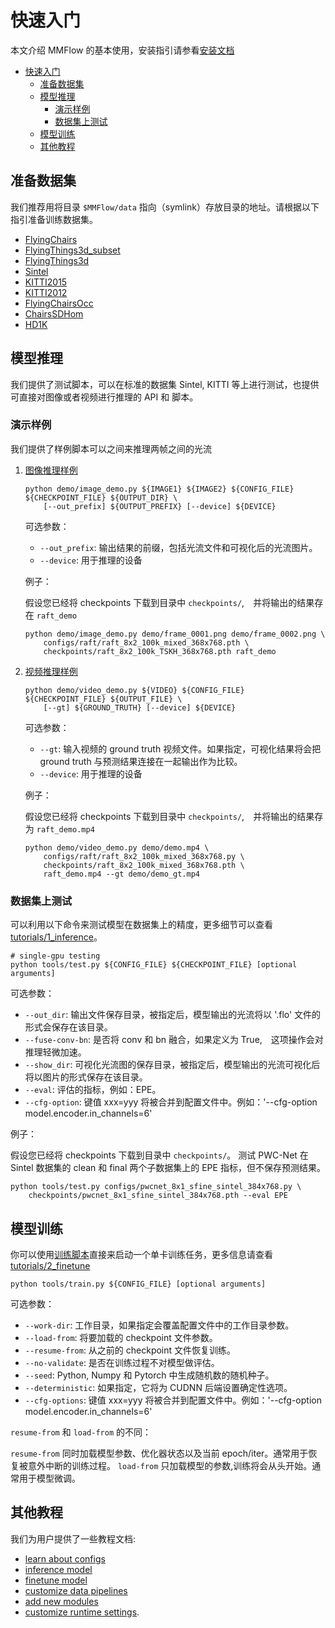 # 快速入门

本文介绍 MMFlow 的基本使用，安装指引请参看[安装文档](install.md)

<!--- TOC --->

- [快速入门](#%E5%BF%AB%E9%80%9F%E5%85%A5%E9%97%A8)
  - [准备数据集](#%E5%87%86%E5%A4%87%E6%95%B0%E6%8D%AE%E9%9B%86)
  - [模型推理](#%E6%A8%A1%E5%9E%8B%E6%8E%A8%E7%90%86)
    - [演示样例](#%E6%BC%94%E7%A4%BA%E6%A0%B7%E4%BE%8B)
    - [数据集上测试](#%E6%95%B0%E6%8D%AE%E9%9B%86%E4%B8%8A%E6%B5%8B%E8%AF%95)
  - [模型训练](#%E6%A8%A1%E5%9E%8B%E8%AE%AD%E7%BB%83)
  - [其他教程](#%E5%85%B6%E4%BB%96%E6%95%99%E7%A8%8B)

<!--- TOC --->

## 准备数据集

我们推荐用将目录 `$MMFlow/data` 指向（symlink）存放目录的地址。请根据以下指引准备训练数据集。

- [FlyingChairs](../en/data_prepare/FlyingChairs/README.md)
- [FlyingThings3d_subset](../en/data_prepare/FlyingThings3d_subset/README.md)
- [FlyingThings3d](../en/data_prepare/FlyingThings3d/README.md)
- [Sintel](../en/data_prepare/Sintel/README.md)
- [KITTI2015](../en/data_prepare/KITTI2015/README.md)
- [KITTI2012](../en/data_prepare/KITTI2012/README.md)
- [FlyingChairsOcc](../en/data_prepare/FlyingChairsOcc/README.md)
- [ChairsSDHom](../en/data_prepare/ChairsSDHom/README.md)
- [HD1K](../en/data_prepare/hd1k/README.md)

## 模型推理

我们提供了测试脚本，可以在标准的数据集 Sintel, KITTI 等上进行测试，也提供可直接对图像或者视频进行推理的 API 和 脚本。

### 演示样例

我们提供了样例脚本可以之间来推理两帧之间的光流

1. [图像推理样例](../demo/image_demo.py)

   ```shell
   python demo/image_demo.py ${IMAGE1} ${IMAGE2} ${CONFIG_FILE} ${CHECKPOINT_FILE} ${OUTPUT_DIR} \
       [--out_prefix] ${OUTPUT_PREFIX} [--device] ${DEVICE}
   ```

   可选参数：

   - `--out_prefix`: 输出结果的前缀，包括光流文件和可视化后的光流图片。
   - `--device`: 用于推理的设备

   例子：

   假设您已经将 checkpoints 下载到目录中 `checkpoints/`,　并将输出的结果存在 `raft_demo`

   ```shell
   python demo/image_demo.py demo/frame_0001.png demo/frame_0002.png \
       configs/raft/raft_8x2_100k_mixed_368x768.pth \
       checkpoints/raft_8x2_100k_TSKH_368x768.pth raft_demo
   ```

2. [视频推理样例](../demo/video_demo.py)

   ```shell
   python demo/video_demo.py ${VIDEO} ${CONFIG_FILE} ${CHECKPOINT_FILE} ${OUTPUT_FILE} \
       [--gt] ${GROUND_TRUTH} [--device] ${DEVICE}
   ```

   可选参数：

   - `--gt`: 输入视频的 ground truth 视频文件。如果指定，可视化结果将会把 ground truth
     与预测结果连接在一起输出作为比较。
   - `--device`: 用于推理的设备

   例子：

   假设您已经将 checkpoints 下载到目录中 `checkpoints/`,　并将输出的结果存为 `raft_demo.mp4`

   ```shell
   python demo/video_demo.py demo/demo.mp4 \
       configs/raft/raft_8x2_100k_mixed_368x768.py \
       checkpoints/raft_8x2_100k_mixed_368x768.pth \
       raft_demo.mp4 --gt demo/demo_gt.mp4
   ```

### 数据集上测试

可以利用以下命令来测试模型在数据集上的精度，更多细节可以查看 [tutorials/1_inference](../en/tutorials/1_inference.md)。

```shell
# single-gpu testing
python tools/test.py ${CONFIG_FILE} ${CHECKPOINT_FILE} [optional arguments]
```

可选参数：

- `--out_dir`: 输出文件保存目录，被指定后，模型输出的光流将以 '.flo' 文件的形式会保存在该目录。
- `--fuse-conv-bn`: 是否将 conv 和 bn 融合，如果定义为 True,　这项操作会对推理轻微加速。
- `--show_dir`: 可视化光流图的保存目录，被指定后，模型输出的光流可视化后将以图片的形式保存在该目录。
- `--eval`: 评估的指标，例如：EPE。
- `--cfg-option`: 键值 xxx=yyy 将被合并到配置文件中。例如：'--cfg-option model.encoder.in_channels=6'

例子：

假设您已经将 checkpoints 下载到目录中 `checkpoints/`。
测试 PWC-Net 在 Sintel 数据集的 clean 和 final 两个子数据集上的 EPE 指标，但不保存预测结果。

```shell
python tools/test.py configs/pwcnet_8x1_sfine_sintel_384x768.py \
    checkpoints/pwcnet_8x1_sfine_sintel_384x768.pth --eval EPE

```

## 模型训练

你可以使用[训练脚本](../tools/train.py)直接来启动一个单卡训练任务，更多信息请查看 [tutorials/2_finetune](../en/tutorials/2_finetune.md)

```shell
python tools/train.py ${CONFIG_FILE} [optional arguments]
```

可选参数：

- `--work-dir`: 工作目录，如果指定会覆盖配置文件中的工作目录参数。
- `--load-from`: 将要加载的 checkpoint 文件参数。
- `--resume-from`: 从之前的 checkpoint 文件恢复训练。
- `--no-validate`: 是否在训练过程不对模型做评估。
- `--seed`: Python, Numpy 和 Pytorch 中生成随机数的随机种子。
- `--deterministic`: 如果指定，它将为 CUDNN 后端设置确定性选项。
- `--cfg-options`: 键值 xxx=yyy 将被合并到配置文件中。例如：'--cfg-option model.encoder.in_channels=6'

`resume-from` 和 `load-from` 的不同：

`resume-from` 同时加载模型参数、优化器状态以及当前 epoch/iter。通常用于恢复被意外中断的训练过程。
`load-from` 只加载模型的参数,训练将会从头开始。通常用于模型微调。

## 其他教程

我们为用户提供了一些教程文档:

- [learn about configs](../en/tutorials/0_config.md)
- [inference model](../en/tutorials/1_inference.md)
- [finetune model](../en/tutorials/2_finetune.md)
- [customize data pipelines](../en/tutorials/3_data_pipeline.md)
- [add new modules](../en/tutorials/4_new_modules.md)
- [customize runtime settings](../en/tutorials/5_customize_runtime.md).
